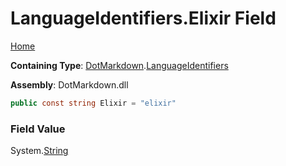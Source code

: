 <a name="_top"></a>

# LanguageIdentifiers\.Elixir Field

[Home](../../../README.md#_top)

**Containing Type**: [DotMarkdown](../../README.md#_top)\.[LanguageIdentifiers](../README.md#_top)

**Assembly**: DotMarkdown\.dll

```csharp
public const string Elixir = "elixir"
```

### Field Value

System\.[String](https://docs.microsoft.com/en-us/dotnet/api/system.string)